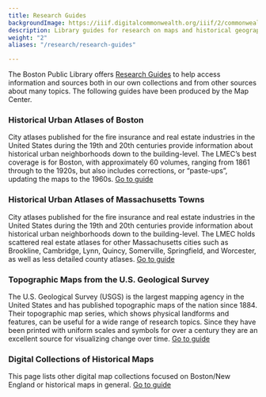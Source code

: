 ```yaml
---
title: Research Guides
backgroundImage: https://iiif.digitalcommonwealth.org/iiif/2/commonwealth:3f463366g/1292,3248,8404,3417/1200,/0/default.jpg
description: Library guides for research on maps and historical geography
weight: "2"
aliases: "/research/research-guides"

---
```

The Boston Public Library offers [Research Guides](https://guides.bpl.org/?b=s) to help access information and sources both in our own collections and from other sources about many topics. The following guides have been produced by the Map Center.

### Historical Urban Atlases of Boston

City atlases published for the fire insurance and real estate industries in the United States during the 19th and 20th centuries provide information about historical urban neighborhoods down to the building-level. The LMEC’s best coverage is for Boston, with approximately 60 volumes, ranging from 1861 through to the 1920s, but also includes corrections, or “paste-ups”, updating the maps to the 1960s. [Go to guide](https://guides.bpl.org/urban-atlases)

### Historical Urban Atlases of Massachusetts Towns

City atlases published for the fire insurance and real estate industries in the United States during the 19th and 20th centuries provide information about historical urban neighborhoods down to the building-level. The LMEC holds scattered real estate atlases for other Massachusetts cities such as Brookline, Cambridge, Lynn, Quincy, Somerville, Springfield, and Worcester, as well as less detailed county atlases. [Go to guide](https://guides.bpl.org/mass-urban-atlases)

### Topographic Maps from the U.S. Geological Survey

The U.S. Geological Survey (USGS) is the largest mapping agency in the United States and has published topographic maps of the nation since 1884.  Their topographic map series, which shows physical landforms and features, can be useful for a wide range of research topics.  Since they have been printed with uniform scales and symbols for over a century they are an excellent source for visualizing change over time. [Go to guide](http://guides.bpl.org/usgs-maps)

### Digital Collections of Historical Maps

This page lists other digital map collections focused on Boston/New England or historical maps in general. [Go to guide](http://guides.bpl.org/digital-map-collections)